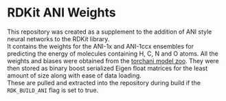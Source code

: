 RDKit ANI Weights
=================
This repository was created as a supplement to the addition of ANI style neural networks to the RDKit library. 
<br>
It contains the weights for the ANI-1x and ANI-1ccx ensembles for predicting the energy of molecules containing H, C, N and O atoms. 
All the weights and biases were obtained from the [torchani model zoo](https://github.com/aiqm/ani-model-zoo). They were then stored as binary boost serialized Eigen float matrices for the least amount of size along with ease of data loading.
<br>
These are pulled and extracted into the repository during build if the ```RDK_BUILD_ANI``` flag is set to true.